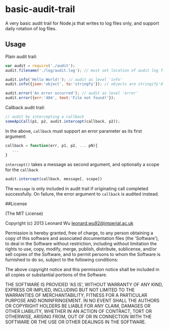 

# basic-audit-trail

A very basic audit trail for Node.js that writes to log files only, and support daily rotation of log files.


## Usage

Plain audit trail:
```js
var audit = require('./audit');
audit.filename('./log/audit.log'); // must set location of audit log file

audit.info('Hello World!'); // audit as level 'info'
audit.info({json:'object', to:'stringfy'}); // objects are stringify'd in audit message

audit.error('An error occurred'); // audit as level 'error'
audit.error({err:'404', text:'File not found!'});
```

Callback audit trail:
```js
// audit by intercepting a callback
someApiCall(p1, p2, audit.intercept(callback, p2));
```

In the above, ``callback`` must support an error parameter as its first argument:
```js
callback = function(err, p1, p2, ... pN){
   ...
}
```

`intercept()` takes a message as second argument, and optionally a scope for the `callback`
```js
audit.intercept(callback, message[, scope])
```

The `message` is only included in audit trail if originating call completed successfully.
On failure, the error argument to `callback` is audited instead.


##License

(The MIT License)

Copyright (c) 2013 Leonard Wu <leonard.wu92@imperial.ac.uk>

Permission is hereby granted, free of charge, to any person obtaining a copy of this software and associated documentation files (the 'Software'), to deal in the Software without restriction, including without limitation the rights to use, copy, modify, merge, publish, distribute, sublicense, and/or sell copies of the Software, and to permit persons to whom the Software is furnished to do so, subject to the following conditions:

The above copyright notice and this permission notice shall be included in all copies or substantial portions of the Software.

THE SOFTWARE IS PROVIDED 'AS IS', WITHOUT WARRANTY OF ANY KIND, EXPRESS OR IMPLIED, INCLUDING BUT NOT LIMITED TO THE WARRANTIES OF MERCHANTABILITY, FITNESS FOR A PARTICULAR PURPOSE AND NONINFRINGEMENT. IN NO EVENT SHALL THE AUTHORS OR COPYRIGHT HOLDERS BE LIABLE FOR ANY CLAIM, DAMAGES OR OTHER LIABILITY, WHETHER IN AN ACTION OF CONTRACT, TORT OR OTHERWISE, ARISING FROM, OUT OF OR IN CONNECTION WITH THE SOFTWARE OR THE USE OR OTHER DEALINGS IN THE SOFTWARE.

